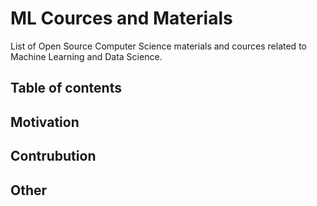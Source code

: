 # ML Cources and Materials

List of Open Source Computer Science materials and cources related to Machine Learning and Data Science.

## Table of contents

## Motivation

## Contrubution

## Other
